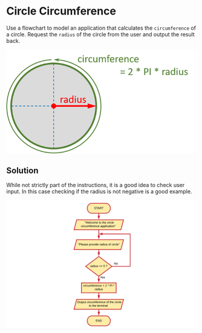 # Circle Circumference

Use a flowchart to model an application that calculates the `circumference` of a circle. Request the `radius` of the circle from the user and output the result back.

![Circle Properties](./img/circle.png)

## Solution

While not strictly part of the instructions, it is a good idea to check user input. In this case checking if the radius is not negative is a good example.

![Circumference of a Circle](./img/flowchart_circle_circumference.png)
